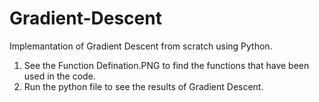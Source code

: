 # Gradient-Descent
Implemantation of Gradient Descent from scratch using Python.

1. See the Function Defination.PNG to find the functions that have been used in the code.
2. Run the python file to see the results of Gradient Descent.
